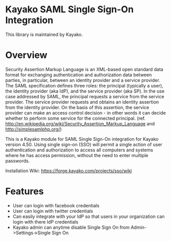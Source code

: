 Kayako SAML Single Sign-On Integration
=======================

This library is maintained by Kayako.

Overview
=======================

Security Assertion Markup Language is an XML-based open standard data format for exchanging authentication and authorization data between parties, in particular, between an identity provider and a service provider. The SAML specification defines three roles: the principal (typically a user), the identity provider (aka IdP), and the service provider (aka SP). In the use case addressed by SAML, the principal requests a service from the service provider. The service provider requests and obtains an identity assertion from the identity provider. On the basis of this assertion, the service provider can make an access control decision - in other words it can decide whether to perform some service for the connected principal.
(ref. http://en.wikipedia.org/wiki/Security_Assertion_Markup_Language and http://simplesamlphp.org/)

This is a Kayako module for SAML Single Sign-On integration for Kayako version 4.50. Using single sign-on (SSO) will permit a single action of user authentication and authorization to access all computers and systems where he has access permission, without the need to enter multiple passwords.

Installation Wiki: https://forge.kayako.com/projects/sso/wiki

Features
=======================

* User can login with facebook credentials
* User can login with twitter credentials
* Can easily integrate with your IdP so that users in your organization can login with there IdP credentials
* Kayako admin can anytime disable Single Sign On from Admin->Settings->Single Sign On
